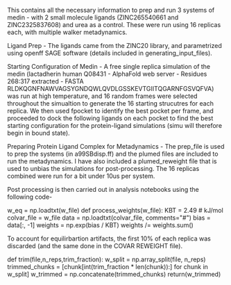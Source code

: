 This contains all the necessary information to prep and run 3 systems of medin - with 2 small molecule ligands (ZINC265540661 and ZINC2325837608) and urea as a control. These were run using 16 replicas each, with multiple walker metadynamics. 

Ligand Prep - The ligands came from the ZINC20 library, and parametrized using openff SAGE software (details included in generating_input_files). 

Starting Configuration of Medin - A free single replica simulation of the medin (lactadherin human Q08431 - AlphaFold web server - Residues 268:317 extracted - FASTA RLDKQGNFNAWVAGSYGNDQWLQVDLGSSKEVTGIITQGARNFGSVQFVA) was run at high temperature, and 16 random frames were selected throughout the simualtion to generate the 16 starting strucutres for each replica. We then used fpocket to identify the best pocket per frame, and proceeded to dock the following ligands on each pocket to find the best starting configuration for the protein-ligand simulations (simu will therefore begin in bound state).

Preparing Protein Ligand Complex for Metadynamics - The prep_file is used to prep the systems (in a99SBdisp.ff) and the plumed files are included to run the metadynamics. I have also included a plumed_reweight file that is used to unbias the simulations for post-processing. The 16 replicas combined were run for a bit under 10us per system. 

Post processing is then carried out in analysis notebooks using the following code-

w_eq = np.loadtxt(w_file)
def process_weights(w_file):
    KBT = 2.49  # kJ/mol
    colvar_file = w_file
    data = np.loadtxt(colvar_file, comments="#")
    bias = data[:, -1]
    weights = np.exp(bias / KBT)
    weights /= weights.sum() 

To account for equilirbartion artifacts, the first 10% of each replica was discarded (and the same done in the COVAR REWEIGHT file).

def trim(file,n_reps,trim_fraction):
    w_split = np.array_split(file, n_reps)
    trimmed_chunks = [chunk[int(trim_fraction * len(chunk)):] for chunk in w_split]
    w_trimmed = np.concatenate(trimmed_chunks)
    return(w_trimmed)

